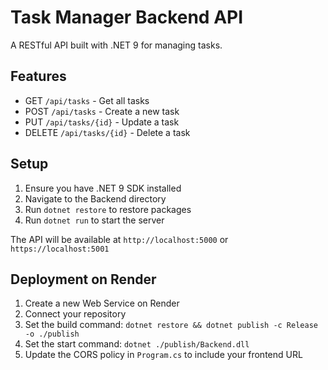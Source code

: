 # Task Manager Backend API

A RESTful API built with .NET 9 for managing tasks.

## Features

- GET `/api/tasks` - Get all tasks
- POST `/api/tasks` - Create a new task
- PUT `/api/tasks/{id}` - Update a task
- DELETE `/api/tasks/{id}` - Delete a task

## Setup

1. Ensure you have .NET 9 SDK installed
2. Navigate to the Backend directory
3. Run `dotnet restore` to restore packages
4. Run `dotnet run` to start the server

The API will be available at `http://localhost:5000` or `https://localhost:5001`

## Deployment on Render

1. Create a new Web Service on Render
2. Connect your repository
3. Set the build command: `dotnet restore && dotnet publish -c Release -o ./publish`
4. Set the start command: `dotnet ./publish/Backend.dll`
5. Update the CORS policy in `Program.cs` to include your frontend URL



